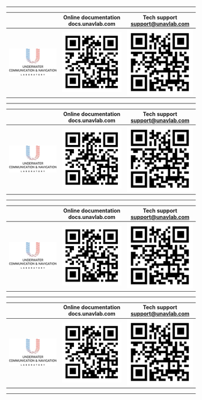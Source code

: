 <div style="page-break-after: always;"></div>

<hr>

| | Online documentation <br/> docs.unavlab.com | Tech support <br/> support@unavlab.com |
| :---: | :---: | :---: |
| ![logo](/documentation/sm_logo.png) | ![docs_qrcode](/documentation/docs_unavlab_web_qr.png) | ![tech_qrcode](/documentation/unavlab_support_email_qr.png) |

<hr>

| | Online documentation <br/> docs.unavlab.com | Tech support <br/> support@unavlab.com |
| :---: | :---: | :---: |
| ![logo](/documentation/sm_logo.png) | ![docs_qrcode](/documentation/docs_unavlab_web_qr.png) | ![tech_qrcode](/documentation/unavlab_support_email_qr.png) |

<hr>

| | Online documentation <br/> docs.unavlab.com | Tech support <br/> support@unavlab.com |
| :---: | :---: | :---: |
| ![logo](/documentation/sm_logo.png) | ![docs_qrcode](/documentation/docs_unavlab_web_qr.png) | ![tech_qrcode](/documentation/unavlab_support_email_qr.png) |

<hr>

| | Online documentation <br/> docs.unavlab.com | Tech support <br/> support@unavlab.com |
| :---: | :---: | :---: |
| ![logo](/documentation/sm_logo.png) | ![docs_qrcode](/documentation/docs_unavlab_web_qr.png) | ![tech_qrcode](/documentation/unavlab_support_email_qr.png) |

<hr>

<div style="page-break-after: always;"></div>
